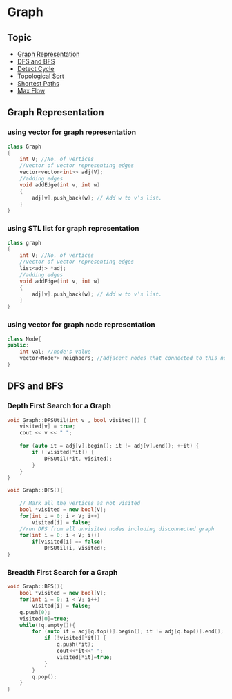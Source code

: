 # Graph
## Topic
* [Graph Representation](#graph-representation)
* [DFS and BFS](#dfs-and-bfs)
* [Detect Cycle](https://github.com/hadleyhzy34/data_structure_and_algorithm/blob/master/graph/content/Detect%20Cycle.md)
* [Topological Sort](https://github.com/hadleyhzy34/data_structure_and_algorithm/blob/master/graph/content/Topological%20Sort.md)
* [Shortest Paths](https://github.com/hadleyhzy34/data_structure_and_algorithm/blob/master/graph/content/Shortest%20Paths.md)
* [Max Flow](https://github.com/hadleyhzy34/data_structure_and_algorithm/blob/master/graph/content/Max%20Flow.md)

## Graph Representation
### using vector for graph representation
```c++
class Graph
{
    int V; //No. of vertices
    //vector of vector representing edges
    vector<vector<int>> adj(V);
    //adding edges
    void addEdge(int v, int w)
    {
        adj[v].push_back(w); // Add w to v’s list.
    }
}
```
### using STL list for graph representation
```c++
class graph
{
    int V; //No. of vertices
    //vector of vector representing edges
    list<adj> *adj;
    //adding edges
    void addEdge(int v, int w)
    {
        adj[v].push_back(w); // Add w to v’s list.
    }
}
```

### using vector for graph node representation
```c++
class Node{
public:
    int val; //node's value
    vector<Node*> neighbors; //adjacent nodes that connected to this node
}
```

## DFS and BFS
### Depth First Search for a Graph
```c++
void Graph::DFSUtil(int v , bool visited[]) {
    visited[v] = true;
    cout << v << " ";
    
    for (auto it = adj[v].begin(); it != adj[v].end(); ++it) {
        if (!visited[*it]) {
            DFSUtil(*it, visited);
        }
    }
}

void Graph::DFS(){
    
    // Mark all the vertices as not visited
    bool *visited = new bool[V];
    for(int i = 0; i < V; i++)
        visited[i] = false;
    //run DFS from all unvisited nodes including disconnected graph
    for(int i = 0; i < V; i++)
        if(visited[i] == false)
            DFSUtil(i, visited);
}
```


### Breadth First Search for a Graph
```c++
void Graph::BFS(){
    bool *visited = new bool[V];
    for(int i = 0; i < V; i++)
        visited[i] = false;
    q.push(0);
    visited[0]=true;
    while(!q.empty()){
        for (auto it = adj[q.top()].begin(); it != adj[q.top()].end(); ++it) {
            if (!visited[*it]) {
                q.push(*it);
                cout<<*it<<" ";
                visited[*it]=true;
            }
        }
        q.pop();
    }
}
```